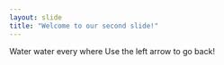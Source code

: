 ```yaml
---
layout: slide
title: "Welcome to our second slide!"
---
```

Water water every where
Use the left arrow to go back!
